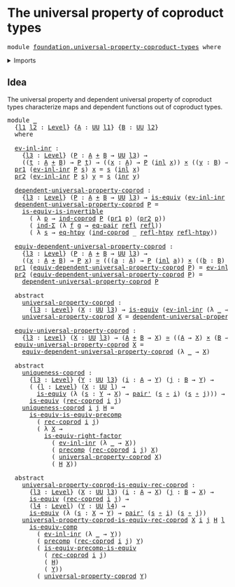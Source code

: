 # The universal property of coproduct types

<pre class="Agda"><a id="54" class="Keyword">module</a> <a id="61" href="foundation.universal-property-coproduct-types.html" class="Module">foundation.universal-property-coproduct-types</a> <a id="107" class="Keyword">where</a>
</pre>
<details><summary>Imports</summary>

<pre class="Agda"><a id="163" class="Keyword">open</a> <a id="168" class="Keyword">import</a> <a id="175" href="foundation.dependent-pair-types.html" class="Module">foundation.dependent-pair-types</a>
<a id="207" class="Keyword">open</a> <a id="212" class="Keyword">import</a> <a id="219" href="foundation.equality-cartesian-product-types.html" class="Module">foundation.equality-cartesian-product-types</a>
<a id="263" class="Keyword">open</a> <a id="268" class="Keyword">import</a> <a id="275" href="foundation.universal-property-equivalences.html" class="Module">foundation.universal-property-equivalences</a>
<a id="318" class="Keyword">open</a> <a id="323" class="Keyword">import</a> <a id="330" href="foundation.universe-levels.html" class="Module">foundation.universe-levels</a>

<a id="358" class="Keyword">open</a> <a id="363" class="Keyword">import</a> <a id="370" href="foundation-core.cartesian-product-types.html" class="Module">foundation-core.cartesian-product-types</a>
<a id="410" class="Keyword">open</a> <a id="415" class="Keyword">import</a> <a id="422" href="foundation-core.coproduct-types.html" class="Module">foundation-core.coproduct-types</a>
<a id="454" class="Keyword">open</a> <a id="459" class="Keyword">import</a> <a id="466" href="foundation-core.equivalences.html" class="Module">foundation-core.equivalences</a>
<a id="495" class="Keyword">open</a> <a id="500" class="Keyword">import</a> <a id="507" href="foundation-core.function-extensionality.html" class="Module">foundation-core.function-extensionality</a>
<a id="547" class="Keyword">open</a> <a id="552" class="Keyword">import</a> <a id="559" href="foundation-core.function-types.html" class="Module">foundation-core.function-types</a>
<a id="590" class="Keyword">open</a> <a id="595" class="Keyword">import</a> <a id="602" href="foundation-core.homotopies.html" class="Module">foundation-core.homotopies</a>
<a id="629" class="Keyword">open</a> <a id="634" class="Keyword">import</a> <a id="641" href="foundation-core.identity-types.html" class="Module">foundation-core.identity-types</a>
<a id="672" class="Keyword">open</a> <a id="677" class="Keyword">import</a> <a id="684" href="foundation-core.precomposition-functions.html" class="Module">foundation-core.precomposition-functions</a>
</pre>
</details>

## Idea

The universal property and dependent universal property of coproduct types
characterize maps and dependent functions out of coproduct types.

<pre class="Agda"><a id="901" class="Keyword">module</a> <a id="908" href="foundation.universal-property-coproduct-types.html#908" class="Module">_</a>
  <a id="912" class="Symbol">{</a><a id="913" href="foundation.universal-property-coproduct-types.html#913" class="Bound">l1</a> <a id="916" href="foundation.universal-property-coproduct-types.html#916" class="Bound">l2</a> <a id="919" class="Symbol">:</a> <a id="921" href="Agda.Primitive.html#742" class="Postulate">Level</a><a id="926" class="Symbol">}</a> <a id="928" class="Symbol">{</a><a id="929" href="foundation.universal-property-coproduct-types.html#929" class="Bound">A</a> <a id="931" class="Symbol">:</a> <a id="933" href="Agda.Primitive.html#388" class="Primitive">UU</a> <a id="936" href="foundation.universal-property-coproduct-types.html#913" class="Bound">l1</a><a id="938" class="Symbol">}</a> <a id="940" class="Symbol">{</a><a id="941" href="foundation.universal-property-coproduct-types.html#941" class="Bound">B</a> <a id="943" class="Symbol">:</a> <a id="945" href="Agda.Primitive.html#388" class="Primitive">UU</a> <a id="948" href="foundation.universal-property-coproduct-types.html#916" class="Bound">l2</a><a id="950" class="Symbol">}</a>
  <a id="954" class="Keyword">where</a>

  <a id="963" href="foundation.universal-property-coproduct-types.html#963" class="Function">ev-inl-inr</a> <a id="974" class="Symbol">:</a>
    <a id="980" class="Symbol">{</a><a id="981" href="foundation.universal-property-coproduct-types.html#981" class="Bound">l3</a> <a id="984" class="Symbol">:</a> <a id="986" href="Agda.Primitive.html#742" class="Postulate">Level</a><a id="991" class="Symbol">}</a> <a id="993" class="Symbol">(</a><a id="994" href="foundation.universal-property-coproduct-types.html#994" class="Bound">P</a> <a id="996" class="Symbol">:</a> <a id="998" href="foundation.universal-property-coproduct-types.html#929" class="Bound">A</a> <a id="1000" href="foundation-core.coproduct-types.html#348" class="Datatype Operator">+</a> <a id="1002" href="foundation.universal-property-coproduct-types.html#941" class="Bound">B</a> <a id="1004" class="Symbol">→</a> <a id="1006" href="Agda.Primitive.html#388" class="Primitive">UU</a> <a id="1009" href="foundation.universal-property-coproduct-types.html#981" class="Bound">l3</a><a id="1011" class="Symbol">)</a> <a id="1013" class="Symbol">→</a>
    <a id="1019" class="Symbol">((</a><a id="1021" href="foundation.universal-property-coproduct-types.html#1021" class="Bound">t</a> <a id="1023" class="Symbol">:</a> <a id="1025" href="foundation.universal-property-coproduct-types.html#929" class="Bound">A</a> <a id="1027" href="foundation-core.coproduct-types.html#348" class="Datatype Operator">+</a> <a id="1029" href="foundation.universal-property-coproduct-types.html#941" class="Bound">B</a><a id="1030" class="Symbol">)</a> <a id="1032" class="Symbol">→</a> <a id="1034" href="foundation.universal-property-coproduct-types.html#994" class="Bound">P</a> <a id="1036" href="foundation.universal-property-coproduct-types.html#1021" class="Bound">t</a><a id="1037" class="Symbol">)</a> <a id="1039" class="Symbol">→</a> <a id="1041" class="Symbol">((</a><a id="1043" href="foundation.universal-property-coproduct-types.html#1043" class="Bound">x</a> <a id="1045" class="Symbol">:</a> <a id="1047" href="foundation.universal-property-coproduct-types.html#929" class="Bound">A</a><a id="1048" class="Symbol">)</a> <a id="1050" class="Symbol">→</a> <a id="1052" href="foundation.universal-property-coproduct-types.html#994" class="Bound">P</a> <a id="1054" class="Symbol">(</a><a id="1055" href="foundation-core.coproduct-types.html#417" class="InductiveConstructor">inl</a> <a id="1059" href="foundation.universal-property-coproduct-types.html#1043" class="Bound">x</a><a id="1060" class="Symbol">))</a> <a id="1063" href="foundation-core.cartesian-product-types.html#543" class="Function Operator">×</a> <a id="1065" class="Symbol">((</a><a id="1067" href="foundation.universal-property-coproduct-types.html#1067" class="Bound">y</a> <a id="1069" class="Symbol">:</a> <a id="1071" href="foundation.universal-property-coproduct-types.html#941" class="Bound">B</a><a id="1072" class="Symbol">)</a> <a id="1074" class="Symbol">→</a> <a id="1076" href="foundation.universal-property-coproduct-types.html#994" class="Bound">P</a> <a id="1078" class="Symbol">(</a><a id="1079" href="foundation-core.coproduct-types.html#435" class="InductiveConstructor">inr</a> <a id="1083" href="foundation.universal-property-coproduct-types.html#1067" class="Bound">y</a><a id="1084" class="Symbol">))</a>
  <a id="1089" href="foundation.dependent-pair-types.html#603" class="Field">pr1</a> <a id="1093" class="Symbol">(</a><a id="1094" href="foundation.universal-property-coproduct-types.html#963" class="Function">ev-inl-inr</a> <a id="1105" href="foundation.universal-property-coproduct-types.html#1105" class="Bound">P</a> <a id="1107" href="foundation.universal-property-coproduct-types.html#1107" class="Bound">s</a><a id="1108" class="Symbol">)</a> <a id="1110" href="foundation.universal-property-coproduct-types.html#1110" class="Bound">x</a> <a id="1112" class="Symbol">=</a> <a id="1114" href="foundation.universal-property-coproduct-types.html#1107" class="Bound">s</a> <a id="1116" class="Symbol">(</a><a id="1117" href="foundation-core.coproduct-types.html#417" class="InductiveConstructor">inl</a> <a id="1121" href="foundation.universal-property-coproduct-types.html#1110" class="Bound">x</a><a id="1122" class="Symbol">)</a>
  <a id="1126" href="foundation.dependent-pair-types.html#615" class="Field">pr2</a> <a id="1130" class="Symbol">(</a><a id="1131" href="foundation.universal-property-coproduct-types.html#963" class="Function">ev-inl-inr</a> <a id="1142" href="foundation.universal-property-coproduct-types.html#1142" class="Bound">P</a> <a id="1144" href="foundation.universal-property-coproduct-types.html#1144" class="Bound">s</a><a id="1145" class="Symbol">)</a> <a id="1147" href="foundation.universal-property-coproduct-types.html#1147" class="Bound">y</a> <a id="1149" class="Symbol">=</a> <a id="1151" href="foundation.universal-property-coproduct-types.html#1144" class="Bound">s</a> <a id="1153" class="Symbol">(</a><a id="1154" href="foundation-core.coproduct-types.html#435" class="InductiveConstructor">inr</a> <a id="1158" href="foundation.universal-property-coproduct-types.html#1147" class="Bound">y</a><a id="1159" class="Symbol">)</a>

  <a id="1164" href="foundation.universal-property-coproduct-types.html#1164" class="Function">dependent-universal-property-coprod</a> <a id="1200" class="Symbol">:</a>
    <a id="1206" class="Symbol">{</a><a id="1207" href="foundation.universal-property-coproduct-types.html#1207" class="Bound">l3</a> <a id="1210" class="Symbol">:</a> <a id="1212" href="Agda.Primitive.html#742" class="Postulate">Level</a><a id="1217" class="Symbol">}</a> <a id="1219" class="Symbol">(</a><a id="1220" href="foundation.universal-property-coproduct-types.html#1220" class="Bound">P</a> <a id="1222" class="Symbol">:</a> <a id="1224" href="foundation.universal-property-coproduct-types.html#929" class="Bound">A</a> <a id="1226" href="foundation-core.coproduct-types.html#348" class="Datatype Operator">+</a> <a id="1228" href="foundation.universal-property-coproduct-types.html#941" class="Bound">B</a> <a id="1230" class="Symbol">→</a> <a id="1232" href="Agda.Primitive.html#388" class="Primitive">UU</a> <a id="1235" href="foundation.universal-property-coproduct-types.html#1207" class="Bound">l3</a><a id="1237" class="Symbol">)</a> <a id="1239" class="Symbol">→</a> <a id="1241" href="foundation-core.equivalences.html#1647" class="Function">is-equiv</a> <a id="1250" class="Symbol">(</a><a id="1251" href="foundation.universal-property-coproduct-types.html#963" class="Function">ev-inl-inr</a> <a id="1262" href="foundation.universal-property-coproduct-types.html#1220" class="Bound">P</a><a id="1263" class="Symbol">)</a>
  <a id="1267" href="foundation.universal-property-coproduct-types.html#1164" class="Function">dependent-universal-property-coprod</a> <a id="1303" href="foundation.universal-property-coproduct-types.html#1303" class="Bound">P</a> <a id="1305" class="Symbol">=</a>
    <a id="1311" href="foundation-core.equivalences.html#5122" class="Function">is-equiv-is-invertible</a>
      <a id="1340" class="Symbol">(</a> <a id="1342" class="Symbol">λ</a> <a id="1344" href="foundation.universal-property-coproduct-types.html#1344" class="Bound">p</a> <a id="1346" class="Symbol">→</a> <a id="1348" href="foundation-core.coproduct-types.html#513" class="Function">ind-coprod</a> <a id="1359" href="foundation.universal-property-coproduct-types.html#1303" class="Bound">P</a> <a id="1361" class="Symbol">(</a><a id="1362" href="foundation.dependent-pair-types.html#603" class="Field">pr1</a> <a id="1366" href="foundation.universal-property-coproduct-types.html#1344" class="Bound">p</a><a id="1367" class="Symbol">)</a> <a id="1369" class="Symbol">(</a><a id="1370" href="foundation.dependent-pair-types.html#615" class="Field">pr2</a> <a id="1374" href="foundation.universal-property-coproduct-types.html#1344" class="Bound">p</a><a id="1375" class="Symbol">))</a>
      <a id="1384" class="Symbol">(</a> <a id="1386" href="foundation.dependent-pair-types.html#739" class="Function">ind-Σ</a> <a id="1392" class="Symbol">(λ</a> <a id="1395" href="foundation.universal-property-coproduct-types.html#1395" class="Bound">f</a> <a id="1397" href="foundation.universal-property-coproduct-types.html#1397" class="Bound">g</a> <a id="1399" class="Symbol">→</a> <a id="1401" href="foundation.equality-cartesian-product-types.html#1276" class="Function">eq-pair</a> <a id="1409" href="foundation-core.identity-types.html#1922" class="InductiveConstructor">refl</a> <a id="1414" href="foundation-core.identity-types.html#1922" class="InductiveConstructor">refl</a><a id="1418" class="Symbol">))</a>
      <a id="1427" class="Symbol">(</a> <a id="1429" class="Symbol">λ</a> <a id="1431" href="foundation.universal-property-coproduct-types.html#1431" class="Bound">s</a> <a id="1433" class="Symbol">→</a> <a id="1435" href="foundation-core.function-extensionality.html#3024" class="Function">eq-htpy</a> <a id="1443" class="Symbol">(</a><a id="1444" href="foundation-core.coproduct-types.html#513" class="Function">ind-coprod</a> <a id="1455" class="Symbol">_</a> <a id="1457" href="foundation-core.homotopies.html#2906" class="Function">refl-htpy</a> <a id="1467" href="foundation-core.homotopies.html#2906" class="Function">refl-htpy</a><a id="1476" class="Symbol">))</a>

  <a id="1482" href="foundation.universal-property-coproduct-types.html#1482" class="Function">equiv-dependent-universal-property-coprod</a> <a id="1524" class="Symbol">:</a>
    <a id="1530" class="Symbol">{</a><a id="1531" href="foundation.universal-property-coproduct-types.html#1531" class="Bound">l3</a> <a id="1534" class="Symbol">:</a> <a id="1536" href="Agda.Primitive.html#742" class="Postulate">Level</a><a id="1541" class="Symbol">}</a> <a id="1543" class="Symbol">(</a><a id="1544" href="foundation.universal-property-coproduct-types.html#1544" class="Bound">P</a> <a id="1546" class="Symbol">:</a> <a id="1548" href="foundation.universal-property-coproduct-types.html#929" class="Bound">A</a> <a id="1550" href="foundation-core.coproduct-types.html#348" class="Datatype Operator">+</a> <a id="1552" href="foundation.universal-property-coproduct-types.html#941" class="Bound">B</a> <a id="1554" class="Symbol">→</a> <a id="1556" href="Agda.Primitive.html#388" class="Primitive">UU</a> <a id="1559" href="foundation.universal-property-coproduct-types.html#1531" class="Bound">l3</a><a id="1561" class="Symbol">)</a> <a id="1563" class="Symbol">→</a>
    <a id="1569" class="Symbol">((</a><a id="1571" href="foundation.universal-property-coproduct-types.html#1571" class="Bound">x</a> <a id="1573" class="Symbol">:</a> <a id="1575" href="foundation.universal-property-coproduct-types.html#929" class="Bound">A</a> <a id="1577" href="foundation-core.coproduct-types.html#348" class="Datatype Operator">+</a> <a id="1579" href="foundation.universal-property-coproduct-types.html#941" class="Bound">B</a><a id="1580" class="Symbol">)</a> <a id="1582" class="Symbol">→</a> <a id="1584" href="foundation.universal-property-coproduct-types.html#1544" class="Bound">P</a> <a id="1586" href="foundation.universal-property-coproduct-types.html#1571" class="Bound">x</a><a id="1587" class="Symbol">)</a> <a id="1589" href="foundation-core.equivalences.html#2669" class="Function Operator">≃</a> <a id="1591" class="Symbol">(((</a><a id="1594" href="foundation.universal-property-coproduct-types.html#1594" class="Bound">a</a> <a id="1596" class="Symbol">:</a> <a id="1598" href="foundation.universal-property-coproduct-types.html#929" class="Bound">A</a><a id="1599" class="Symbol">)</a> <a id="1601" class="Symbol">→</a> <a id="1603" href="foundation.universal-property-coproduct-types.html#1544" class="Bound">P</a> <a id="1605" class="Symbol">(</a><a id="1606" href="foundation-core.coproduct-types.html#417" class="InductiveConstructor">inl</a> <a id="1610" href="foundation.universal-property-coproduct-types.html#1594" class="Bound">a</a><a id="1611" class="Symbol">))</a> <a id="1614" href="foundation-core.cartesian-product-types.html#543" class="Function Operator">×</a> <a id="1616" class="Symbol">((</a><a id="1618" href="foundation.universal-property-coproduct-types.html#1618" class="Bound">b</a> <a id="1620" class="Symbol">:</a> <a id="1622" href="foundation.universal-property-coproduct-types.html#941" class="Bound">B</a><a id="1623" class="Symbol">)</a> <a id="1625" class="Symbol">→</a> <a id="1627" href="foundation.universal-property-coproduct-types.html#1544" class="Bound">P</a> <a id="1629" class="Symbol">(</a><a id="1630" href="foundation-core.coproduct-types.html#435" class="InductiveConstructor">inr</a> <a id="1634" href="foundation.universal-property-coproduct-types.html#1618" class="Bound">b</a><a id="1635" class="Symbol">)))</a>
  <a id="1641" href="foundation.dependent-pair-types.html#603" class="Field">pr1</a> <a id="1645" class="Symbol">(</a><a id="1646" href="foundation.universal-property-coproduct-types.html#1482" class="Function">equiv-dependent-universal-property-coprod</a> <a id="1688" href="foundation.universal-property-coproduct-types.html#1688" class="Bound">P</a><a id="1689" class="Symbol">)</a> <a id="1691" class="Symbol">=</a> <a id="1693" href="foundation.universal-property-coproduct-types.html#963" class="Function">ev-inl-inr</a> <a id="1704" href="foundation.universal-property-coproduct-types.html#1688" class="Bound">P</a>
  <a id="1708" href="foundation.dependent-pair-types.html#615" class="Field">pr2</a> <a id="1712" class="Symbol">(</a><a id="1713" href="foundation.universal-property-coproduct-types.html#1482" class="Function">equiv-dependent-universal-property-coprod</a> <a id="1755" href="foundation.universal-property-coproduct-types.html#1755" class="Bound">P</a><a id="1756" class="Symbol">)</a> <a id="1758" class="Symbol">=</a>
    <a id="1764" href="foundation.universal-property-coproduct-types.html#1164" class="Function">dependent-universal-property-coprod</a> <a id="1800" href="foundation.universal-property-coproduct-types.html#1755" class="Bound">P</a>

  <a id="1805" class="Keyword">abstract</a>
    <a id="1818" href="foundation.universal-property-coproduct-types.html#1818" class="Function">universal-property-coprod</a> <a id="1844" class="Symbol">:</a>
      <a id="1852" class="Symbol">{</a><a id="1853" href="foundation.universal-property-coproduct-types.html#1853" class="Bound">l3</a> <a id="1856" class="Symbol">:</a> <a id="1858" href="Agda.Primitive.html#742" class="Postulate">Level</a><a id="1863" class="Symbol">}</a> <a id="1865" class="Symbol">(</a><a id="1866" href="foundation.universal-property-coproduct-types.html#1866" class="Bound">X</a> <a id="1868" class="Symbol">:</a> <a id="1870" href="Agda.Primitive.html#388" class="Primitive">UU</a> <a id="1873" href="foundation.universal-property-coproduct-types.html#1853" class="Bound">l3</a><a id="1875" class="Symbol">)</a> <a id="1877" class="Symbol">→</a> <a id="1879" href="foundation-core.equivalences.html#1647" class="Function">is-equiv</a> <a id="1888" class="Symbol">(</a><a id="1889" href="foundation.universal-property-coproduct-types.html#963" class="Function">ev-inl-inr</a> <a id="1900" class="Symbol">(λ</a> <a id="1903" href="foundation.universal-property-coproduct-types.html#1903" class="Symbol">_</a> <a id="1905" class="Symbol">→</a> <a id="1907" href="foundation.universal-property-coproduct-types.html#1866" class="Bound">X</a><a id="1908" class="Symbol">))</a>
    <a id="1915" href="foundation.universal-property-coproduct-types.html#1818" class="Function">universal-property-coprod</a> <a id="1941" href="foundation.universal-property-coproduct-types.html#1941" class="Bound">X</a> <a id="1943" class="Symbol">=</a> <a id="1945" href="foundation.universal-property-coproduct-types.html#1164" class="Function">dependent-universal-property-coprod</a> <a id="1981" class="Symbol">(λ</a> <a id="1984" href="foundation.universal-property-coproduct-types.html#1984" class="Bound">_</a> <a id="1986" class="Symbol">→</a> <a id="1988" href="foundation.universal-property-coproduct-types.html#1941" class="Bound">X</a><a id="1989" class="Symbol">)</a>

  <a id="1994" href="foundation.universal-property-coproduct-types.html#1994" class="Function">equiv-universal-property-coprod</a> <a id="2026" class="Symbol">:</a>
    <a id="2032" class="Symbol">{</a><a id="2033" href="foundation.universal-property-coproduct-types.html#2033" class="Bound">l3</a> <a id="2036" class="Symbol">:</a> <a id="2038" href="Agda.Primitive.html#742" class="Postulate">Level</a><a id="2043" class="Symbol">}</a> <a id="2045" class="Symbol">(</a><a id="2046" href="foundation.universal-property-coproduct-types.html#2046" class="Bound">X</a> <a id="2048" class="Symbol">:</a> <a id="2050" href="Agda.Primitive.html#388" class="Primitive">UU</a> <a id="2053" href="foundation.universal-property-coproduct-types.html#2033" class="Bound">l3</a><a id="2055" class="Symbol">)</a> <a id="2057" class="Symbol">→</a> <a id="2059" class="Symbol">(</a><a id="2060" href="foundation.universal-property-coproduct-types.html#929" class="Bound">A</a> <a id="2062" href="foundation-core.coproduct-types.html#348" class="Datatype Operator">+</a> <a id="2064" href="foundation.universal-property-coproduct-types.html#941" class="Bound">B</a> <a id="2066" class="Symbol">→</a> <a id="2068" href="foundation.universal-property-coproduct-types.html#2046" class="Bound">X</a><a id="2069" class="Symbol">)</a> <a id="2071" href="foundation-core.equivalences.html#2669" class="Function Operator">≃</a> <a id="2073" class="Symbol">((</a><a id="2075" href="foundation.universal-property-coproduct-types.html#929" class="Bound">A</a> <a id="2077" class="Symbol">→</a> <a id="2079" href="foundation.universal-property-coproduct-types.html#2046" class="Bound">X</a><a id="2080" class="Symbol">)</a> <a id="2082" href="foundation-core.cartesian-product-types.html#543" class="Function Operator">×</a> <a id="2084" class="Symbol">(</a><a id="2085" href="foundation.universal-property-coproduct-types.html#941" class="Bound">B</a> <a id="2087" class="Symbol">→</a> <a id="2089" href="foundation.universal-property-coproduct-types.html#2046" class="Bound">X</a><a id="2090" class="Symbol">))</a>
  <a id="2095" href="foundation.universal-property-coproduct-types.html#1994" class="Function">equiv-universal-property-coprod</a> <a id="2127" href="foundation.universal-property-coproduct-types.html#2127" class="Bound">X</a> <a id="2129" class="Symbol">=</a>
    <a id="2135" href="foundation.universal-property-coproduct-types.html#1482" class="Function">equiv-dependent-universal-property-coprod</a> <a id="2177" class="Symbol">(λ</a> <a id="2180" href="foundation.universal-property-coproduct-types.html#2180" class="Bound">_</a> <a id="2182" class="Symbol">→</a> <a id="2184" href="foundation.universal-property-coproduct-types.html#2127" class="Bound">X</a><a id="2185" class="Symbol">)</a>

  <a id="2190" class="Keyword">abstract</a>
    <a id="2203" href="foundation.universal-property-coproduct-types.html#2203" class="Function">uniqueness-coprod</a> <a id="2221" class="Symbol">:</a>
      <a id="2229" class="Symbol">{</a><a id="2230" href="foundation.universal-property-coproduct-types.html#2230" class="Bound">l3</a> <a id="2233" class="Symbol">:</a> <a id="2235" href="Agda.Primitive.html#742" class="Postulate">Level</a><a id="2240" class="Symbol">}</a> <a id="2242" class="Symbol">{</a><a id="2243" href="foundation.universal-property-coproduct-types.html#2243" class="Bound">Y</a> <a id="2245" class="Symbol">:</a> <a id="2247" href="Agda.Primitive.html#388" class="Primitive">UU</a> <a id="2250" href="foundation.universal-property-coproduct-types.html#2230" class="Bound">l3</a><a id="2252" class="Symbol">}</a> <a id="2254" class="Symbol">(</a><a id="2255" href="foundation.universal-property-coproduct-types.html#2255" class="Bound">i</a> <a id="2257" class="Symbol">:</a> <a id="2259" href="foundation.universal-property-coproduct-types.html#929" class="Bound">A</a> <a id="2261" class="Symbol">→</a> <a id="2263" href="foundation.universal-property-coproduct-types.html#2243" class="Bound">Y</a><a id="2264" class="Symbol">)</a> <a id="2266" class="Symbol">(</a><a id="2267" href="foundation.universal-property-coproduct-types.html#2267" class="Bound">j</a> <a id="2269" class="Symbol">:</a> <a id="2271" href="foundation.universal-property-coproduct-types.html#941" class="Bound">B</a> <a id="2273" class="Symbol">→</a> <a id="2275" href="foundation.universal-property-coproduct-types.html#2243" class="Bound">Y</a><a id="2276" class="Symbol">)</a> <a id="2278" class="Symbol">→</a>
      <a id="2286" class="Symbol">(</a> <a id="2288" class="Symbol">{</a><a id="2289" href="foundation.universal-property-coproduct-types.html#2289" class="Bound">l</a> <a id="2291" class="Symbol">:</a> <a id="2293" href="Agda.Primitive.html#742" class="Postulate">Level</a><a id="2298" class="Symbol">}</a> <a id="2300" class="Symbol">(</a><a id="2301" href="foundation.universal-property-coproduct-types.html#2301" class="Bound">X</a> <a id="2303" class="Symbol">:</a> <a id="2305" href="Agda.Primitive.html#388" class="Primitive">UU</a> <a id="2308" href="foundation.universal-property-coproduct-types.html#2289" class="Bound">l</a><a id="2309" class="Symbol">)</a> <a id="2311" class="Symbol">→</a>
        <a id="2321" href="foundation-core.equivalences.html#1647" class="Function">is-equiv</a> <a id="2330" class="Symbol">(λ</a> <a id="2333" class="Symbol">(</a><a id="2334" href="foundation.universal-property-coproduct-types.html#2334" class="Bound">s</a> <a id="2336" class="Symbol">:</a> <a id="2338" href="foundation.universal-property-coproduct-types.html#2243" class="Bound">Y</a> <a id="2340" class="Symbol">→</a> <a id="2342" href="foundation.universal-property-coproduct-types.html#2301" class="Bound">X</a><a id="2343" class="Symbol">)</a> <a id="2345" class="Symbol">→</a> <a id="2347" href="foundation-core.cartesian-product-types.html#446" class="Function">pair&#39;</a> <a id="2353" class="Symbol">(</a><a id="2354" href="foundation.universal-property-coproduct-types.html#2334" class="Bound">s</a> <a id="2356" href="foundation-core.function-types.html#455" class="Function Operator">∘</a> <a id="2358" href="foundation.universal-property-coproduct-types.html#2255" class="Bound">i</a><a id="2359" class="Symbol">)</a> <a id="2361" class="Symbol">(</a><a id="2362" href="foundation.universal-property-coproduct-types.html#2334" class="Bound">s</a> <a id="2364" href="foundation-core.function-types.html#455" class="Function Operator">∘</a> <a id="2366" href="foundation.universal-property-coproduct-types.html#2267" class="Bound">j</a><a id="2367" class="Symbol">)))</a> <a id="2371" class="Symbol">→</a>
      <a id="2379" href="foundation-core.equivalences.html#1647" class="Function">is-equiv</a> <a id="2388" class="Symbol">(</a><a id="2389" href="foundation-core.coproduct-types.html#787" class="Function">rec-coprod</a> <a id="2400" href="foundation.universal-property-coproduct-types.html#2255" class="Bound">i</a> <a id="2402" href="foundation.universal-property-coproduct-types.html#2267" class="Bound">j</a><a id="2403" class="Symbol">)</a>
    <a id="2409" href="foundation.universal-property-coproduct-types.html#2203" class="Function">uniqueness-coprod</a> <a id="2427" href="foundation.universal-property-coproduct-types.html#2427" class="Bound">i</a> <a id="2429" href="foundation.universal-property-coproduct-types.html#2429" class="Bound">j</a> <a id="2431" href="foundation.universal-property-coproduct-types.html#2431" class="Bound">H</a> <a id="2433" class="Symbol">=</a>
      <a id="2441" href="foundation.universal-property-equivalences.html#2357" class="Function">is-equiv-is-equiv-precomp</a>
        <a id="2475" class="Symbol">(</a> <a id="2477" href="foundation-core.coproduct-types.html#787" class="Function">rec-coprod</a> <a id="2488" href="foundation.universal-property-coproduct-types.html#2427" class="Bound">i</a> <a id="2490" href="foundation.universal-property-coproduct-types.html#2429" class="Bound">j</a><a id="2491" class="Symbol">)</a>
        <a id="2501" class="Symbol">(</a> <a id="2503" class="Symbol">λ</a> <a id="2505" href="foundation.universal-property-coproduct-types.html#2505" class="Bound">X</a> <a id="2507" class="Symbol">→</a>
          <a id="2519" href="foundation-core.equivalences.html#13304" class="Function">is-equiv-right-factor</a>
            <a id="2553" class="Symbol">(</a> <a id="2555" href="foundation.universal-property-coproduct-types.html#963" class="Function">ev-inl-inr</a> <a id="2566" class="Symbol">(λ</a> <a id="2569" href="foundation.universal-property-coproduct-types.html#2569" class="Bound">_</a> <a id="2571" class="Symbol">→</a> <a id="2573" href="foundation.universal-property-coproduct-types.html#2505" class="Bound">X</a><a id="2574" class="Symbol">))</a>
            <a id="2589" class="Symbol">(</a> <a id="2591" href="foundation-core.precomposition-functions.html#582" class="Function">precomp</a> <a id="2599" class="Symbol">(</a><a id="2600" href="foundation-core.coproduct-types.html#787" class="Function">rec-coprod</a> <a id="2611" href="foundation.universal-property-coproduct-types.html#2427" class="Bound">i</a> <a id="2613" href="foundation.universal-property-coproduct-types.html#2429" class="Bound">j</a><a id="2614" class="Symbol">)</a> <a id="2616" href="foundation.universal-property-coproduct-types.html#2505" class="Bound">X</a><a id="2617" class="Symbol">)</a>
            <a id="2631" class="Symbol">(</a> <a id="2633" href="foundation.universal-property-coproduct-types.html#1818" class="Function">universal-property-coprod</a> <a id="2659" href="foundation.universal-property-coproduct-types.html#2505" class="Bound">X</a><a id="2660" class="Symbol">)</a>
            <a id="2674" class="Symbol">(</a> <a id="2676" href="foundation.universal-property-coproduct-types.html#2431" class="Bound">H</a> <a id="2678" href="foundation.universal-property-coproduct-types.html#2505" class="Bound">X</a><a id="2679" class="Symbol">))</a>

  <a id="2685" class="Keyword">abstract</a>
    <a id="2698" href="foundation.universal-property-coproduct-types.html#2698" class="Function">universal-property-coprod-is-equiv-rec-coprod</a> <a id="2744" class="Symbol">:</a>
      <a id="2752" class="Symbol">{</a><a id="2753" href="foundation.universal-property-coproduct-types.html#2753" class="Bound">l3</a> <a id="2756" class="Symbol">:</a> <a id="2758" href="Agda.Primitive.html#742" class="Postulate">Level</a><a id="2763" class="Symbol">}</a> <a id="2765" class="Symbol">(</a><a id="2766" href="foundation.universal-property-coproduct-types.html#2766" class="Bound">X</a> <a id="2768" class="Symbol">:</a> <a id="2770" href="Agda.Primitive.html#388" class="Primitive">UU</a> <a id="2773" href="foundation.universal-property-coproduct-types.html#2753" class="Bound">l3</a><a id="2775" class="Symbol">)</a> <a id="2777" class="Symbol">(</a><a id="2778" href="foundation.universal-property-coproduct-types.html#2778" class="Bound">i</a> <a id="2780" class="Symbol">:</a> <a id="2782" href="foundation.universal-property-coproduct-types.html#929" class="Bound">A</a> <a id="2784" class="Symbol">→</a> <a id="2786" href="foundation.universal-property-coproduct-types.html#2766" class="Bound">X</a><a id="2787" class="Symbol">)</a> <a id="2789" class="Symbol">(</a><a id="2790" href="foundation.universal-property-coproduct-types.html#2790" class="Bound">j</a> <a id="2792" class="Symbol">:</a> <a id="2794" href="foundation.universal-property-coproduct-types.html#941" class="Bound">B</a> <a id="2796" class="Symbol">→</a> <a id="2798" href="foundation.universal-property-coproduct-types.html#2766" class="Bound">X</a><a id="2799" class="Symbol">)</a> <a id="2801" class="Symbol">→</a>
      <a id="2809" href="foundation-core.equivalences.html#1647" class="Function">is-equiv</a> <a id="2818" class="Symbol">(</a><a id="2819" href="foundation-core.coproduct-types.html#787" class="Function">rec-coprod</a> <a id="2830" href="foundation.universal-property-coproduct-types.html#2778" class="Bound">i</a> <a id="2832" href="foundation.universal-property-coproduct-types.html#2790" class="Bound">j</a><a id="2833" class="Symbol">)</a> <a id="2835" class="Symbol">→</a>
      <a id="2843" class="Symbol">(</a><a id="2844" href="foundation.universal-property-coproduct-types.html#2844" class="Bound">l4</a> <a id="2847" class="Symbol">:</a> <a id="2849" href="Agda.Primitive.html#742" class="Postulate">Level</a><a id="2854" class="Symbol">)</a> <a id="2856" class="Symbol">(</a><a id="2857" href="foundation.universal-property-coproduct-types.html#2857" class="Bound">Y</a> <a id="2859" class="Symbol">:</a> <a id="2861" href="Agda.Primitive.html#388" class="Primitive">UU</a> <a id="2864" href="foundation.universal-property-coproduct-types.html#2844" class="Bound">l4</a><a id="2866" class="Symbol">)</a> <a id="2868" class="Symbol">→</a>
      <a id="2876" href="foundation-core.equivalences.html#1647" class="Function">is-equiv</a> <a id="2885" class="Symbol">(λ</a> <a id="2888" class="Symbol">(</a><a id="2889" href="foundation.universal-property-coproduct-types.html#2889" class="Bound">s</a> <a id="2891" class="Symbol">:</a> <a id="2893" href="foundation.universal-property-coproduct-types.html#2766" class="Bound">X</a> <a id="2895" class="Symbol">→</a> <a id="2897" href="foundation.universal-property-coproduct-types.html#2857" class="Bound">Y</a><a id="2898" class="Symbol">)</a> <a id="2900" class="Symbol">→</a> <a id="2902" href="foundation-core.cartesian-product-types.html#446" class="Function">pair&#39;</a> <a id="2908" class="Symbol">(</a><a id="2909" href="foundation.universal-property-coproduct-types.html#2889" class="Bound">s</a> <a id="2911" href="foundation-core.function-types.html#455" class="Function Operator">∘</a> <a id="2913" href="foundation.universal-property-coproduct-types.html#2778" class="Bound">i</a><a id="2914" class="Symbol">)</a> <a id="2916" class="Symbol">(</a><a id="2917" href="foundation.universal-property-coproduct-types.html#2889" class="Bound">s</a> <a id="2919" href="foundation-core.function-types.html#455" class="Function Operator">∘</a> <a id="2921" href="foundation.universal-property-coproduct-types.html#2790" class="Bound">j</a><a id="2922" class="Symbol">))</a>
    <a id="2929" href="foundation.universal-property-coproduct-types.html#2698" class="Function">universal-property-coprod-is-equiv-rec-coprod</a> <a id="2975" href="foundation.universal-property-coproduct-types.html#2975" class="Bound">X</a> <a id="2977" href="foundation.universal-property-coproduct-types.html#2977" class="Bound">i</a> <a id="2979" href="foundation.universal-property-coproduct-types.html#2979" class="Bound">j</a> <a id="2981" href="foundation.universal-property-coproduct-types.html#2981" class="Bound">H</a> <a id="2983" href="foundation.universal-property-coproduct-types.html#2983" class="Bound">l</a> <a id="2985" href="foundation.universal-property-coproduct-types.html#2985" class="Bound">Y</a> <a id="2987" class="Symbol">=</a>
      <a id="2995" href="foundation-core.equivalences.html#12222" class="Function">is-equiv-comp</a>
        <a id="3017" class="Symbol">(</a> <a id="3019" href="foundation.universal-property-coproduct-types.html#963" class="Function">ev-inl-inr</a> <a id="3030" class="Symbol">(λ</a> <a id="3033" href="foundation.universal-property-coproduct-types.html#3033" class="Bound">_</a> <a id="3035" class="Symbol">→</a> <a id="3037" href="foundation.universal-property-coproduct-types.html#2985" class="Bound">Y</a><a id="3038" class="Symbol">))</a>
        <a id="3049" class="Symbol">(</a> <a id="3051" href="foundation-core.precomposition-functions.html#582" class="Function">precomp</a> <a id="3059" class="Symbol">(</a><a id="3060" href="foundation-core.coproduct-types.html#787" class="Function">rec-coprod</a> <a id="3071" href="foundation.universal-property-coproduct-types.html#2977" class="Bound">i</a> <a id="3073" href="foundation.universal-property-coproduct-types.html#2979" class="Bound">j</a><a id="3074" class="Symbol">)</a> <a id="3076" href="foundation.universal-property-coproduct-types.html#2985" class="Bound">Y</a><a id="3077" class="Symbol">)</a>
        <a id="3087" class="Symbol">(</a> <a id="3089" href="foundation.universal-property-equivalences.html#1568" class="Function">is-equiv-precomp-is-equiv</a>
          <a id="3125" class="Symbol">(</a> <a id="3127" href="foundation-core.coproduct-types.html#787" class="Function">rec-coprod</a> <a id="3138" href="foundation.universal-property-coproduct-types.html#2977" class="Bound">i</a> <a id="3140" href="foundation.universal-property-coproduct-types.html#2979" class="Bound">j</a><a id="3141" class="Symbol">)</a>
          <a id="3153" class="Symbol">(</a> <a id="3155" href="foundation.universal-property-coproduct-types.html#2981" class="Bound">H</a><a id="3156" class="Symbol">)</a>
          <a id="3168" class="Symbol">(</a> <a id="3170" href="foundation.universal-property-coproduct-types.html#2985" class="Bound">Y</a><a id="3171" class="Symbol">))</a>
        <a id="3182" class="Symbol">(</a> <a id="3184" href="foundation.universal-property-coproduct-types.html#1818" class="Function">universal-property-coprod</a> <a id="3210" href="foundation.universal-property-coproduct-types.html#2985" class="Bound">Y</a><a id="3211" class="Symbol">)</a>
</pre>